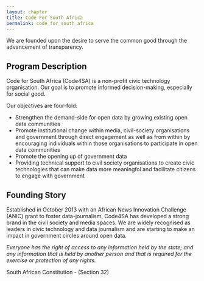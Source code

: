 ```yaml
---
layout: chapter
title: Code For South Africa
permalink: code_for_south_africa
---
```

We are founded upon the desire to serve the common good through the advancement of transparency.
<!--more-->

## Program Description

Code for South Africa (Code4SA) is a non-­profit civic technology organisation.
Our goal is to promote informed decision­-making, especially for social good.

Our objectives are four-­fold:

* Strengthen the demand-­side for open data by growing existing open data communities
* Promote institutional change within media, civil-­society organisations and government through direct engagement as well as from within by encouraging individuals within those organisations to participate in open data communities
* Promote the opening up of government data
* Providing technical support to civil society organisations to create civic technologies that can make data more meaningfol and facilitate citizens to engage with government

## Founding Story

Established in October 2013 with an African News Innovation Challenge (ANIC)
grant to foster data­-journalism, Code4SA has developed a strong brand in the
civil society and media spaces. We are widely recognised as leaders in civic
technology and data journalism and are starting to make an impact in government
circles around open data.

_Everyone has the right of access to any information held by the state; and any
information that is held by another person and that is required for the exercise
 or protection of any rights._

South African Constitution - (Section 32)
